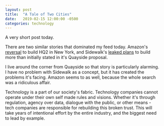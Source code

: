 ```yaml
---
layout: post
title:  "A Tale of Two Cities"
date:   2019-02-15 12:00:00 -0500
categories: technology
---
```


A very short post today.

There are two similar stories that dominated my feed today. Amazon's [reversal](https://www.nytimes.com/2019/02/15/nyregion/amazon-hq2-nyc.html) to build HQ2 in New York, and Sidewalk's [leaked plans](https://betakit.com/leaked-documents-reveal-sidewalk-labs-wants-a-lot-more-than-quayside/) to build more than initially stated in it's Quayside proposal. 

I live around the corner from Quayside so that story is particularly alarming. I have no problem with Sidewalk as a concept, but it has created the problems it's facing. Amazon seems to as well, because the whole search was a ridiculous affair.

Technology is a part of our society's fabric. Technology companies cannot operate under their own self made rules and visions. Whether it's through regulation, agency over data, dialogue with the public, or other means - tech companies are responsible for rebuilding this broken trust. This will take years of intentional effort by the entire industry, and the biggest need to lead by example.